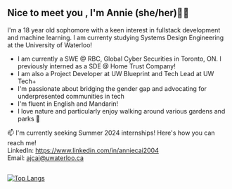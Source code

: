 ## Nice to meet you , I'm Annie (she/her)👋🏻

I'm a 18 year old sophomore with a keen interest in fullstack development and machine learning. I am currenty studying Systems Design Engineering at the University of Waterloo!

- I am currently a SWE @ RBC, Global Cyber Securities in Toronto, ON. I previously interned as a SDE @ Home Trust Company! 
- I am also a Project Developer at UW Blueprint and Tech Lead at UW Tech+
- I'm passionate about bridging the gender gap and advocating for underpresented communities in tech         
- I'm fluent in English and Mandarin!                                                                                                                      
- I love nature and particularly enjoy walking around various gardens and parks 🌼


📫 I'm currently seeking Summer 2024 internships! Here's how you can reach me!                                                                                                                                            
LinkedIn: https://www.linkedin.com/in/anniecai2004                                                                                                                         
Email: ajcai@uwaterloo.ca

##
                                                                                                                                                                         
[![Top Langs](https://github-readme-stats.vercel.app/api/top-langs/?username=aanxniee&layout=compact&theme=swift&show_icons=true)](https://github.com/aanxniee/github-readme-stats)


